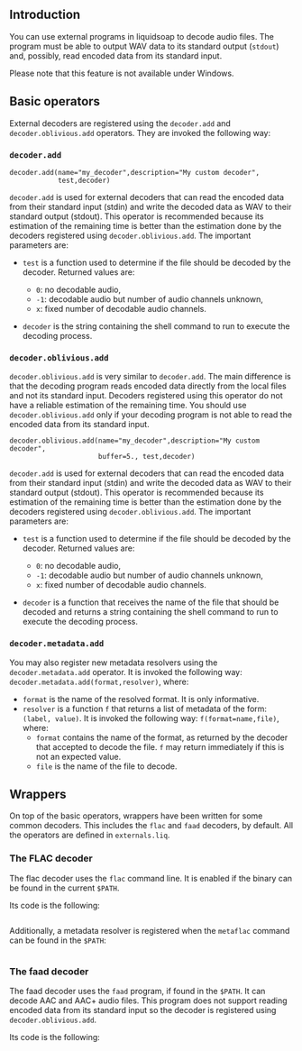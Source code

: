 ## Introduction

You can use external programs in liquidsoap to decode audio files. The program must be able to
output WAV data to its standard output (`stdout`) and, possibly, read encoded data from its
standard input.

Please note that this feature is not available under Windows.

## Basic operators

External decoders are registered using the `decoder.add` and `decoder.oblivious.add` operators.
They are invoked the following way:

### `decoder.add`

```liquidsoap
decoder.add(name="my_decoder",description="My custom decoder",
            test,decoder)
```

`decoder.add` is used for external decoders that can read the encoded data from their standard
input (stdin) and write the decoded data as WAV to their standard output (stdout). This operator
is recommended because its estimation of the remaining time is better than the estimation done
by the decoders registered using `decoder.oblivious.add`. The important parameters are:

- `test` is a function used to determine if the file should be decoded by the decoder. Returned values are:
  - `0`: no decodable audio,
  - `-1`: decodable audio but number of audio channels unknown,
  - `x`: fixed number of decodable audio channels.

- `decoder` is the string containing the shell command to run to execute the decoding process.

### `decoder.oblivious.add`

`decoder.oblivious.add` is very similar to `decoder.add`. The main difference is that the
decoding program reads encoded data directly from the local files and not its standard input.
Decoders registered using this operator do not have a reliable estimation of the remaining
time. You should use `decoder.oblivious.add` only if your decoding program is not able
to read the encoded data from its standard input.

```liquidsoap
decoder.oblivious.add(name="my_decoder",description="My custom decoder",
                      buffer=5., test,decoder)
```

`decoder.add` is used for external decoders that can read the encoded data from their standard
input (stdin) and write the decoded data as WAV to their standard output (stdout). This operator
is recommended because its estimation of the remaining time is better than the estimation done
by the decoders registered using `decoder.oblivious.add`. The important parameters are:

- `test` is a function used to determine if the file should be decoded by the decoder. Returned values are:
  - `0`: no decodable audio,
  - `-1`: decodable audio but number of audio channels unknown,
  - `x`: fixed number of decodable audio channels.

- `decoder` is a function that receives the name of the file that should be decoded and returns a string containing the shell command to run to execute the decoding process.

### `decoder.metadata.add`

You may also register new metadata resolvers using the `decoder.metadata.add` operator. It is invoked the
following way: `decoder.metadata.add(format,resolver)`, where:

- `format` is the name of the resolved format. It is only informative.
- `resolver` is a function `f` that returns a list of metadata of the form: `(label, value)`. It is invoked the following way: `f(format=name,file)`, where:
  - `format` contains the name of the format, as returned by the decoder that accepted to decode the file. `f` may return immediately if this is not an expected value.
  - `file` is the name of the file to decode.

## Wrappers

On top of the basic operators, wrappers have been written for some common decoders. This includes the `flac` and
`faad` decoders, by default. All the operators are defined in `externals.liq`.

### The FLAC decoder

The flac decoder uses the `flac` command line. It is enabled if the binary can be found in the current `$PATH`.

Its code is the following:

```{.liquidsoap include="decoder-flac.liq"}

```

Additionally, a metadata resolver is registered when the `metaflac` command can be found in the `$PATH`:

```{.liquidsoap include="decoder-metaflac.liq"}

```

### The faad decoder

The faad decoder uses the `faad` program, if found in the `$PATH`.
It can decode AAC and AAC+ audio files. This program does not support
reading encoded data from its standard input so the decoder is
registered using `decoder.oblivious.add`.

Its code is the following:

```{.liquidsoap include="decoder-faad.liq"}

```
